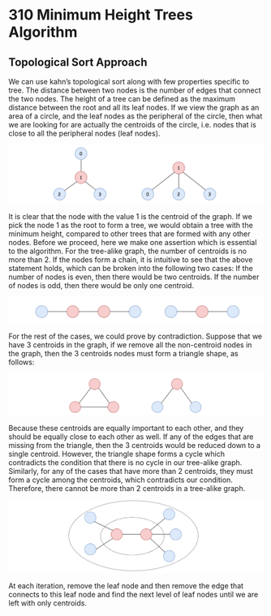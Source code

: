 # 310 Minimum Height Trees Algorithm
## Topological Sort Approach
We can use kahn’s topological sort along with few properties specific to tree.
The distance between two nodes is the number of edges that connect the two nodes. The height of a tree can be defined as the maximum distance between the root and all its leaf nodes. If we view the graph as an area of a circle, and the leaf nodes as the peripheral of the circle, then what we are looking for are actually the centroids of the circle, i.e. nodes that is close to all the peripheral nodes (leaf nodes).

![Algo1](https://github.com/thangarajn1992/leetcode_solutions/blob/main/0310_Minimum_Height_Trees/0310_algo_pic1.png)

It is clear that the node with the value 1 is the centroid of the graph. If we pick the node 1 as the root to form a tree, we would obtain a tree with the minimum height, compared to other trees that are formed with any other nodes.
Before we proceed, here we make one assertion which is essential to the algorithm.
For the tree-alike graph, the number of centroids is no more than 2.
If the nodes form a chain, it is intuitive to see that the above statement holds, which can be broken into the following two cases:
If the number of nodes is even, then there would be two centroids.
If the number of nodes is odd, then there would be only one centroid.

![Algo2](https://github.com/thangarajn1992/leetcode_solutions/blob/main/0310_Minimum_Height_Trees/0310_algo_pic2.png)

For the rest of the cases, we could prove by contradiction. Suppose that we have 3 centroids in the graph, if we remove all the non-centroid nodes in the graph, then the 3 centroids nodes must form a triangle shape, as follows:

![Algo3](https://github.com/thangarajn1992/leetcode_solutions/blob/main/0310_Minimum_Height_Trees/0310_algo_pic3.png)

Because these centroids are equally important to each other, and they should be equally close to each other as well. If any of the edges that are missing from the triangle, then the 3 centroids would be reduced down to a single centroid.
However, the triangle shape forms a cycle which contradicts the condition that there is no cycle in our tree-alike graph. Similarly, for any of the cases that have more than 2 centroids, they must form a cycle among the centroids, which contradicts our condition.
Therefore, there cannot be more than 2 centroids in a tree-alike graph.


![Algo4](https://github.com/thangarajn1992/leetcode_solutions/blob/main/0310_Minimum_Height_Trees/0310_algo_pic4.png)

At each iteration, remove the leaf node and then remove the edge that connects to this leaf node and find the next level of leaf nodes until we are left with only centroids.
